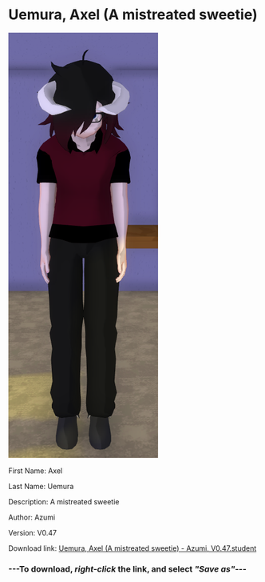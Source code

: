 # Uemura, Axel (A mistreated sweetie)

<img src = "https://raw.githubusercontent.com/Arbiter1223/Daigaku-Gurashi-Custom-Students/master/Students/Files/Uemura%2C%20Axel%20(A%20mistreated%20sweetie).png">

First Name: Axel

Last Name: Uemura

Description: A mistreated sweetie

Author: Azumi

Version: V0.47

Download link: <a href="https://raw.githubusercontent.com/Arbiter1223/Daigaku-Gurashi-Custom-Students/master/Students/Files/Uemura%2C%20Axel%20(A%20mistreated%20sweetie)%20-%20Azumi%2C%20V0.47.student">Uemura, Axel (A mistreated sweetie) - Azumi, V0.47.student</a>

### ---**To download, _right-click_ the link, and select _"Save as"_**---
